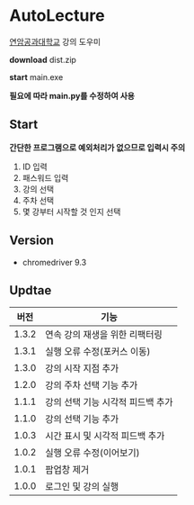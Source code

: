 # AutoLecture
[연암공과대학교](https://lms.yc.ac.kr/login.php) 강의 도우미

**download** dist.zip

**start** main.exe

**필요에 따라 main.py를 수정하여 사용**


## Start
**간단한 프로그램으로 예외처리가 없으므로 입력시 주의**
1. ID 입력
2. 패스워드 입력
3. 강의 선택
4. 주차 선택
5. 몇 강부터 시작할 것 인지 선택


## Version
* chromedriver 9.3


## Updtae
|버전 |기능|
|-----|-----|
|1.3.2|연속 강의 재생을 위한 리팩터링|
|1.3.1|실행 오류 수정(포커스 이동)|
|1.3.0|강의 시작 지점 추가|
|1.2.0|강의 주차 선택 기능 추가|
|1.1.1|강의 선택 기능 시각적 피드백 추가|
|1.1.0|강의 선택 기능 추가|
|1.0.3|시간 표시 및 시각적 피드백 추가|
|1.0.2|실행 오류 수정(이어보기)|
|1.0.1|팝업창 제거|
|1.0.0|로그인 및 강의 실행|
